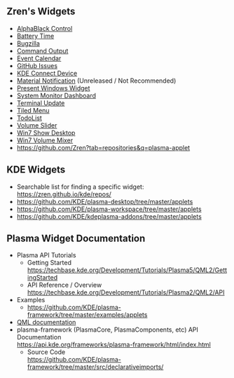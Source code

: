 ## Zren's Widgets

* [AlphaBlack Control](https://github.com/Zren/plasma-applet-alphablackcontrol)
* [Battery Time](https://github.com/Zren/plasma-applet-batterytime)
* [Bugzilla](https://github.com/Zren/plasma-applet-bugzilla)
* [Command Output](https://github.com/Zren/plasma-applet-commandoutput)
* [Event Calendar](https://github.com/Zren/plasma-applet-eventcalendar)
* [GitHub Issues](https://github.com/Zren/plasma-applet-githubissues)
* [KDE Connect Device](https://github.com/Zren/plasma-applet-kdeconnectdevice)
* [Material Notification](https://github.com/Zren/plasma-applet-materialnotifications) (Unreleased / Not Recommended)
* [Present Windows Widget](https://github.com/Zren/plasma-applet-presentwindows)
* [System Monitor Dashboard](https://github.com/Zren/plasma-applet-sysmonitordash)
* [Terminal Update](https://github.com/Zren/plasma-applet-terminalupdate)
* [Tiled Menu](https://github.com/Zren/plasma-applet-tiledmenu)
* [TodoList](https://github.com/Zren/plasma-applet-todolist)
* [Volume Slider](https://github.com/Zren/plasma-applet-volumeslider)
* [Win7 Show Desktop](https://github.com/Zren/plasma-applet-win7showdesktop)
* [Win7 Volume Mixer](https://github.com/Zren/plasma-applet-volumewin7mixer)
* https://github.com/Zren?tab=repositories&q=plasma-applet

## KDE Widgets

* Searchable list for finding a specific widget:  
	https://zren.github.io/kde/repos/
* https://github.com/KDE/plasma-desktop/tree/master/applets
* https://github.com/KDE/plasma-workspace/tree/master/applets
* https://github.com/KDE/kdeplasma-addons/tree/master/applets
 
## Plasma Widget Documentation

* Plasma API Tutorials
	* Getting Started  
		https://techbase.kde.org/Development/Tutorials/Plasma5/QML2/GettingStarted
	* API Reference / Overview  
		https://techbase.kde.org/Development/Tutorials/Plasma2/QML2/API
* Examples
	* https://github.com/KDE/plasma-framework/tree/master/examples/applets
* [QML documentation](http://doc.qt.io/qt-5/qtqml-syntax-basics.html)
* plasma-framework (PlasmaCore, PlasmaComponents, etc) API Documentation  
	https://api.kde.org/frameworks/plasma-framework/html/index.html
	* Source Code  
		https://github.com/KDE/plasma-framework/tree/master/src/declarativeimports/

